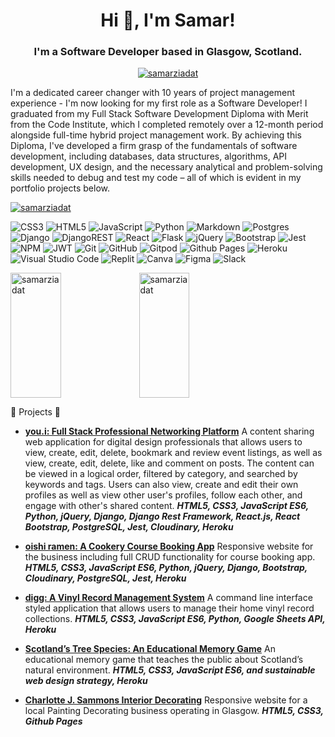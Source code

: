 
<h1 align="center">Hi 👋, I'm Samar! </h1>

<h3 align="center">I'm a Software Developer based in Glasgow, Scotland. </h3> 

<p align="center"> <a href="https://www.linkedin.com/in/samarziadat/" target="_blank"><img src="https://img.shields.io/badge/let's connect: samarziadat-0077B5?style=for-the-badge&logo=linkedin&logoColor=white" alt="samarziadat" /></a> </p>

I'm a dedicated career changer with 10 years of project management experience - I'm now looking for my first role as a Software Developer! I graduated from my Full Stack Software Development Diploma with Merit from the Code Institute, which I completed remotely over a 12-month period alongside full-time hybrid project management work. By achieving this Diploma, I've developed a firm grasp of the fundamentals of software development, including databases, data structures, algorithms, API development, UX design, and the necessary analytical and problem-solving skills needed to debug and test my code – all of which is evident in my portfolio projects below.

<p align="left"> <a href="https://github.com/ryo-ma/github-profile-trophy"><img src="https://github-profile-trophy.vercel.app/?username=samarziadat" alt="samarziadat" /></a> </p>

![CSS3](https://img.shields.io/badge/css3-%231572B6.svg?style=for-the-badge&logo=css3&logoColor=white) ![HTML5](https://img.shields.io/badge/html5-%23E34F26.svg?style=for-the-badge&logo=html5&logoColor=white) ![JavaScript](https://img.shields.io/badge/javascript-%23323330.svg?style=for-the-badge&logo=javascript&logoColor=%23F7DF1E) ![Python](https://img.shields.io/badge/python-3670A0?style=for-the-badge&logo=python&logoColor=ffdd54)    ![Markdown](https://img.shields.io/badge/markdown-%23000000.svg?style=for-the-badge&logo=markdown&logoColor=white) ![Postgres](https://img.shields.io/badge/postgres-%23316192.svg?style=for-the-badge&logo=postgresql&logoColor=white) ![Django](https://img.shields.io/badge/django-%23092E20.svg?style=for-the-badge&logo=django&logoColor=white) ![DjangoREST](https://img.shields.io/badge/DJANGO-REST-ff1709?style=for-the-badge&logo=django&logoColor=white&color=ff1709&labelColor=gray) ![React](https://img.shields.io/badge/react-%2320232a.svg?style=for-the-badge&logo=react&logoColor=%2361DAFB) ![Flask](https://img.shields.io/badge/flask-%23000.svg?style=for-the-badge&logo=flask&logoColor=white) ![jQuery](https://img.shields.io/badge/jquery-%230769AD.svg?style=for-the-badge&logo=jquery&logoColor=white) ![Bootstrap](https://img.shields.io/badge/bootstrap-%238511FA.svg?style=for-the-badge&logo=bootstrap&logoColor=white) ![Jest](https://img.shields.io/badge/-jest-%23C21325?style=for-the-badge&logo=jest&logoColor=white) ![NPM](https://img.shields.io/badge/NPM-%23CB3837.svg?style=for-the-badge&logo=npm&logoColor=white) ![JWT](https://img.shields.io/badge/JWT-black?style=for-the-badge&logo=JSON%20web%20tokens) ![Git](https://img.shields.io/badge/git-%23F05033.svg?style=for-the-badge&logo=git&logoColor=white)   ![GitHub](https://img.shields.io/badge/github-%23121011.svg?style=for-the-badge&logo=github&logoColor=white) ![Gitpod](https://img.shields.io/badge/gitpod-f06611.svg?style=for-the-badge&logo=gitpod&logoColor=white) ![Github Pages](https://img.shields.io/badge/github%20pages-121013?style=for-the-badge&logo=github&logoColor=white)  ![Heroku](https://img.shields.io/badge/heroku-%23430098.svg?style=for-the-badge&logo=heroku&logoColor=white) ![Visual Studio Code](https://img.shields.io/badge/Visual%20Studio%20Code-0078d7.svg?style=for-the-badge&logo=visual-studio-code&logoColor=white) ![Replit](https://img.shields.io/badge/Replit-DD1200?style=for-the-badge&logo=Replit&logoColor=white) ![Canva](https://img.shields.io/badge/Canva-%2300C4CC.svg?style=for-the-badge&logo=Canva&logoColor=white) ![Figma](https://img.shields.io/badge/figma-%23F24E1E.svg?style=for-the-badge&logo=figma&logoColor=white) ![Slack](https://img.shields.io/badge/Slack-4A154B?style=for-the-badge&logo=slack&logoColor=white)

<p align="left">
<img height=200 width=40% align="center" src="https://github-readme-stats.vercel.app/api/top-langs?username=samarziadat&show_icons=true&locale=en&layout=compact" alt="samarziadat" />
<img height=200 width=40% align="center" src="https://github-readme-streak-stats.herokuapp.com/?user=samarziadat&" alt="samarziadat" />
</p>

🌟 Projects 🌟

 - [**you.i: Full Stack Professional Networking Platform**](https://github.com/SamarZiadat/youi_frontend)
A content sharing web application for digital design professionals that allows users to view, create, edit, delete, bookmark and review event listings, as well as view, create, edit, delete, like and comment on posts. The content can be viewed in a logical order, filtered by category, and searched by keywords and tags. Users can also view, create and edit their own profiles as well as view other user's profiles, follow each other, and engage with other's shared content.
***HTML5, CSS3, JavaScript ES6, Python, jQuery, Django, Django Rest Framework, React.js, React Bootstrap, PostgreSQL, Jest, Cloudinary, Heroku***

 - [**oishi ramen: A Cookery Course Booking App**](https://github.com/SamarZiadat/oishii-ramen)
Responsive website for the business including full CRUD functionality for course booking app.
***HTML5, CSS3, JavaScript ES6, Python, jQuery, Django, Bootstrap, Cloudinary, PostgreSQL, Jest, Heroku***

 - [**digg: A Vinyl Record Management System**](https://github.com/SamarZiadat/Vinyl-Collection-Management-System)
A command line interface styled application that allows users to manage their home vinyl record collections. 
***HTML5, CSS3, JavaScript ES6, Python, Google Sheets API, Heroku***
 
 - [**Scotland’s Tree Species: An Educational Memory Game**](https://github.com/SamarZiadat/sustainable-memory-game) 
An educational memory game that teaches the public about Scotland’s natural environment. 
***HTML5, CSS3, JavaScript ES6, and sustainable web design strategy, Heroku***

 - [**Charlotte J. Sammons Interior Decorating**](https://github.com/SamarZiadat/charlotte-the-decorator)
Responsive website for a local Painting Decorating business operating in Glasgow.
***HTML5, CSS3, Github Pages***

